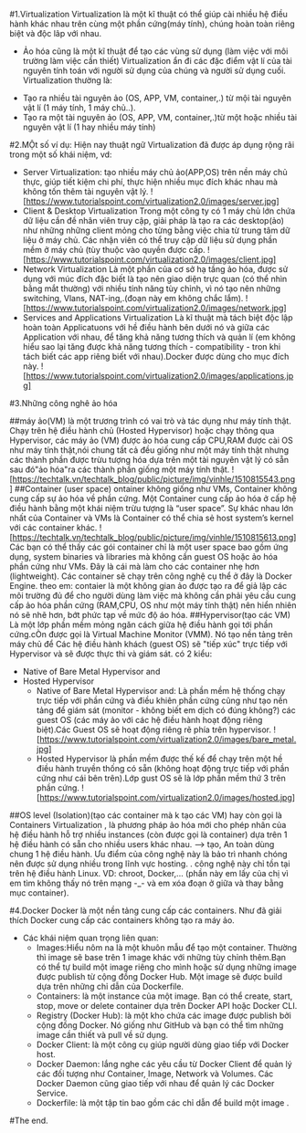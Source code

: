 #1.Virtualization
Virtualization là một kĩ thuật có thể giúp cài nhiều hệ điều hành khác nhau trên cùng một phần cứng(máy tính), chúng hoàn toàn riêng biệt và độc lâp với nhau.
- Ảo hóa cũng là một kĩ thuật để tạo các vùng sử dụng (làm việc với môi trường làm việc cần thiết)
Virtualization ẩn đi các đặc điểm vật lí của tài nguyên tính toán với người sử dụng của chúng và người sử dụng cuối.
Virtualization thường là:
 * Tạo ra nhiều tài nguyên ảo (OS, APP, VM, container,.) từ mội tài nguyên vật lí (1 máy tính, 1 máy chủ..).
 * Tạo ra một tài nguyên ảo (OS, APP, VM, container,.)từ một hoặc nhiều tài nguyên vật lí (1 hay nhiều máy tính)

#2.MỘt số ví dụ:
Hiện nay thuật ngữ Virtualization đã được áp dụng rộng rãi trong một số khái niệm, vd:
 * Server Virtualization: tạo nhiều máy chủ ảo(APP,OS) trên nền máy chủ thực, giúp tiết kiệm chi phí, thực hiện nhiều mục đích khác nhau mà không tốn thêm tài nguyên vật lý.
![https://www.tutorialspoint.com/virtualization2.0/images/server.jpg]
 * Client & Desktop Virtualization 
Trong một công ty có 1 máy chủ lớn chứa dữ liệu cần đề nhân viên truy cập, giải pháp là tạo ra các desktop(ảo) như những những client mỏng cho từng bằng việc chia từ trung tâm dữ liệu ở máy chủ. Các nhận viên có thể truy cập dữ liệu sử dụng phần mềm ở máy chủ (tùy thuộc vào quyền được cấp.
![https://www.tutorialspoint.com/virtualization2.0/images/client.jpg]
 * Network Virtualization
Là một phần của cơ sở hạ tầng ảo hóa, được sử dụng với múc đích đặc biết là tạo nên giao diện trực quan (có thể nhìn bằng mắt thường) với nhiều tính năng tùy chỉnh, vì nó tạo nên những  switching, Vlans, NAT-ing,.(đoạn này em không chắc lắm).
![https://www.tutorialspoint.com/virtualization2.0/images/network.jpg]
 * Services and Applications Virtualization
Là kĩ thuật mà tách biệt độc lập hoàn toàn Applicatuons với hề điều hành bên dưới nó và giữa các Application với nhau, để tăng khả năng tương thích và quản lí (em không hiểu sao lại tăng được khả năng tương thích - compatibility - tron khi tách biết các app riêng biết với nhau).Docker được dùng cho mục đích này.
![https://www.tutorialspoint.com/virtualization2.0/images/applications.jpg]

#3.Những công nghê ảo hóa

##máy ảo(VM)
là một trương trình có vai trò và tác dụng như máy tính thật. Chạy trên hệ điều hành chủ (Hosted Hypervisor) hoặc chạy thông qua Hypervisor, các máy ảo (VM) được ảo hóa cung cấp CPU,RAM được cài OS như máy tính thật,nói chung tất cả đều giống như một máy tính thật nhưng các thành phần được trừu tượng hóa dựa trên một tài nguyên vật lý có sẵn sau đó"ảo hóa"ra các thành phần giống một máy tính thật.
![https://techtalk.vn/techtalk_blog/public/picture/img/vinhle/1510815543.png]
##Container (user space)
ontainer không giống như VMs, Container không cung cấp sự ảo hóa về phần cứng. Một Container cung cấp ảo hóa ở cấp hệ điều hành bằng một khái niệm trừu tượng là “user space”. Sự khác nhau lớn nhất của Container và VMs là Container có thể chia sẻ host system’s kernel với các container khác. 
![https://techtalk.vn/techtalk_blog/public/picture/img/vinhle/1510815613.png]
Các bạn có thể thấy các gói container chỉ là một user space bao gồm ứng dụng, system binaries và libraries mà không cần guest OS hoặc ảo hóa phần cứng như VMs.  Đây là cái mà làm cho các container nhẹ hơn (lightweight). Các container sẽ chạy trên công nghệ cụ thể ở đây là Docker Engine.
theo em: contaier là một không gian ảo được tạo ra để giả lập các môi trường đủ để cho người dùng làm việc mà không cần phải yêu cầu cung cấp ảo hóa phần cứng (RAM,CPU, OS như một máy tính thật) nên hiển nhiên nó sẽ nhẽ hơn, bớt phức tạp về mức độ áo hóa.
##Hypervisor(tạo các VM)
Là một lớp phần mềm mỏng ngăn cách giữa hệ điều hành gọi tới phần cứng.cÒn được gọi là Virtual Machine Monitor (VMM). Nó tạo nền tảng trên máy chủ để Các hệ điều hành khách (guest OS) sẽ "tiếp xúc" trực tiếp với Hypervisor và sẽ được thực thi và giám sát.
có 2 kiểu: 
* Native of Bare Metal Hypervisor and
* Hosted Hypervisor
   * Native of Bare Metal Hypervisor and:
Là phần mềm hệ thống chạy trực tiếp với phần cứng và điều khiên phần cứng cũng như tạo nền tảng để giám sát (monitor - không biết em dịch có đúng không?) các guest OS (các máy ảo với các hệ điều hành hoạt động riêng biệt).Các Guest OS sẽ hoạt động riêng rẽ phía trên hypervisor.
![https://www.tutorialspoint.com/virtualization2.0/images/bare_metal.jpg]
   * Hosted Hypervisor
là phần mềm được thế kế để chạy trên một hề điều hành truyền thống có sẵn (không hoạt động trực tiếp với phần cứng như cái bên trên).Lớp gust OS sẽ là lớp phần mềm thứ 3 trên phần cứng.
![https://www.tutorialspoint.com/virtualization2.0/images/hosted.jpg]


##OS level (Isolation)(tạo các container mà k tạo các VM)
hay còn gọi là Containers Virtualization , là phương pháp ảo hóa mới cho phép nhân của hệ điều hành hỗ trợ nhiều instances (còn được gọi là container) dựa trên 1 hệ điều hành có sẵn cho nhiều users khác nhau. --> tạo, An toàn dùng chung 1 hệ điều hành. Ưu điểm của công nghệ này là bảo trì nhanh chóng nên được sử dụng nhiều trong lĩnh vực hosting. . công nghệ này chỉ tồn tại trên hệ điều hành Linux. VD: chroot, Docker,... (phần này em lấy của chị vì em tìm không thấy nó trên mạng -_-  và em xóa đoạn ở giữa và thay bằng mục container).

#4.Docker 
Docker là một nền tảng cung cấp các containers.
Như đã giải thích Docker cung cấp các containers không tạo ra máy ảo.
 * Các khái niệm quan trọng liên quan:
   * Images:Hiểu nôm na là một khuôn mẫu để tạo một container. Thường thì image sẽ base trên 1 image khác với những tùy chỉnh thêm.Bạn có thể tự build một image riêng cho mình hoặc sử dụng những image được publish từ cộng đồng Docker Hub. Một image sẽ được build dựa trên những chỉ dẫn của Dockerfile.
   * Containers: là một instance của một image. Bạn có thể create, start, stop, move or delete container dựa trên Docker API hoặc Docker CLI.
   * Registry (Docker Hub): là một kho chứa các image được publish bởi cộng đồng Docker. Nó giống như GitHub và bạn có thể tìm những image cần thiết và pull về sử dụng.
   * Docker Client: là một công cụ giúp người dùng giao tiếp với Docker host.
   * Docker Daemon: lắng nghe các yêu cầu từ Docker Client để quản lý các đối tượng như Container, Image, Network và Volumes. Các Docker Daemon cũng giao tiếp với nhau để quản lý các Docker Service.
   * Dockerfile: là một tập tin bao gồm các chỉ dẫn để build một image .

#The end. 






